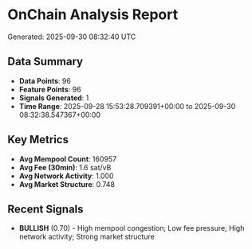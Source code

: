 # OnChain Analysis Report
Generated: 2025-09-30 08:32:40 UTC

## Data Summary
- **Data Points**: 96
- **Feature Points**: 96
- **Signals Generated**: 1
- **Time Range**: 2025-09-28 15:53:28.709391+00:00 to 2025-09-30 08:32:38.547367+00:00

## Key Metrics
- **Avg Mempool Count**: 160957
- **Avg Fee (30min)**: 1.6 sat/vB
- **Avg Network Activity**: 1.000
- **Avg Market Structure**: 0.748

## Recent Signals
- **BULLISH** (0.70) - High mempool congestion; Low fee pressure; High network activity; Strong market structure
